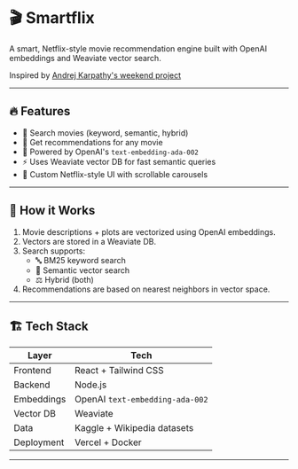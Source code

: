 # 🎬 Smartflix

A smart, Netflix-style movie recommendation engine built with OpenAI embeddings and Weaviate vector search.

Inspired by [Andrej Karpathy's weekend project](https://twitter.com/karpathy/status/1647075682258069504)

---

## 🔥 Features

- 🔎 Search movies (keyword, semantic, hybrid)
- 🎯 Get recommendations for any movie
- 🧠 Powered by OpenAI's `text-embedding-ada-002`
- ⚡️ Uses Weaviate vector DB for fast semantic queries
- 🎨 Custom Netflix-style UI with scrollable carousels

---

## 🧠 How it Works

1. Movie descriptions + plots are vectorized using OpenAI embeddings.
2. Vectors are stored in a Weaviate DB.
3. Search supports:
   - 🔤 BM25 keyword search
   - 🧠 Semantic vector search
   - ⚖️ Hybrid (both)
4. Recommendations are based on nearest neighbors in vector space.

---

## 🏗️ Tech Stack

| Layer        | Tech                        |
|--------------|-----------------------------|
| Frontend     | React + Tailwind CSS  |
| Backend      | Node.js
| Embeddings   | OpenAI `text-embedding-ada-002` |
| Vector DB    | Weaviate                    |
| Data         | Kaggle + Wikipedia datasets |
| Deployment   | Vercel + Docker             |

---


